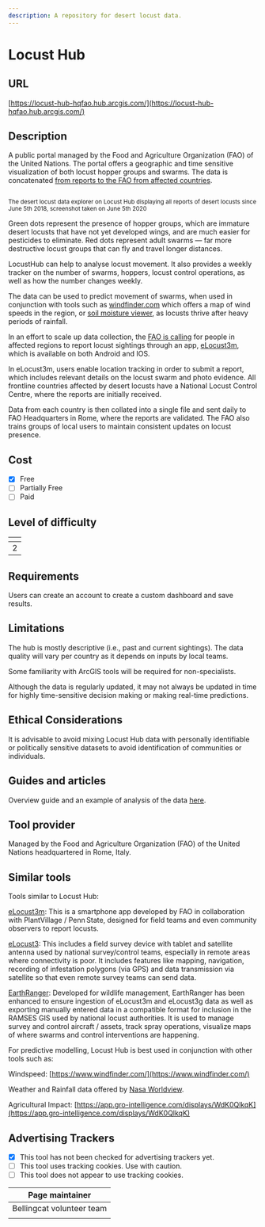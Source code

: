 ```yaml
---
description: A repository for desert locust data.
---
```


# Locust Hub

## URL

[https://locust-hub-hqfao.hub.arcgis.com/](https://locust-hub-hqfao.hub.arcgis.com/)

## Description

A public portal managed by the Food and Agriculture Organization (FAO) of the United Nations. The portal offers a geographic and time sensitive visualization of both locust hopper groups and swarms. The data is concatenated [from reports to the FAO from affected countries](https://www.bellingcat.com/resources/how-tos/2020/06/23/how-to-track-desert-locust-swarms/).

[<img src="https://www.bellingcat.com/app/uploads/2020/06/Locust-1.png" alt="" data-size="original">](https://www.bellingcat.com/app/uploads/2020/06/Locust-1.png)

<sub>The desert locust data explorer on Locust Hub displaying all reports of desert locusts since June 5th 2018, screenshot taken on June 5th 2020</sub>

Green dots represent the presence of hopper groups, which are immature desert locusts that have not yet developed wings, and are much easier for pesticides to eliminate. Red dots represent adult swarms — far more destructive locust groups that can fly and travel longer distances.

LocustHub can help to analyse locust movement. It also provides a weekly tracker on the number of swarms, hoppers, locust control operations, as well as how the number changes weekly.

The data can be used to predict movement of swarms, when used in conjunction with tools such as  [windfinder.com](https://www.windfinder.com/) which offers a map of wind speeds in the region, or [soil moisture viewer](https://locust-hub-hqfao.hub.arcgis.com/pages/lobelia-viewer), as locusts thrive after heavy periods of rainfall.

In an effort to scale up data collection, the [FAO is calling](https://twitter.com/FAOLocust/status/1258032596224749568) for people in affected regions to report locust sightings through an app, [eLocust3m](https://apps.apple.com/us/app/elocust3m/id1510684948?ls=1), which is available on both Android and IOS.

In eLocust3m, users enable location tracking in order to submit a report, which includes relevant details on the locust swarm and photo evidence. All frontline countries affected by desert locusts have a National Locust Control Centre, where the reports are initially received.

Data from each country is then collated into a single file and sent daily to FAO Headquarters in Rome, where the reports are validated. The FAO also trains groups of local users to maintain consistent updates on locust presence.

## Cost

* [x] Free
* [ ] Partially Free
* [ ] Paid

## Level of difficulty

<table><thead><tr><th data-type="rating" data-max="5"></th></tr></thead><tbody><tr><td>2</td></tr></tbody></table>

## Requirements

Users can create an account to create a custom dashboard and save results.

## Limitations

The hub is mostly descriptive (i.e., past and current sightings). The data quality will vary per country as it depends on inputs by local teams.&#x20;

Some familiarity with ArcGIS tools will be required for non-specialists.&#x20;

Although the data is regularly updated, it may not always be updated in time for highly time-sensitive decision making or making real-time predictions.

## Ethical Considerations

It is advisable to avoid mixing Locust Hub data with personally identifiable or politically sensitive datasets to avoid identification of communities or individuals.

## Guides and articles

Overview guide and an example of analysis of the data [here](https://www.bellingcat.com/resources/how-tos/2020/06/23/how-to-track-desert-locust-swarms/).

## Tool provider

Managed by the Food and Agriculture Organization (FAO) of the United Nations headquartered in Rome, Italy.

## Similar tools

Tools similar to Locust Hub:

[eLocust3m](https://apps.apple.com/th/app/fao-elocust3m/id1673483386): This is a smartphone app developed by FAO in collaboration with PlantVillage / Penn State, designed for field teams and even community observers to report locusts.

[eLocust3](https://www.fao.org/locust-watch/activities/dlis-home): This includes a field survey device with tablet and satellite antenna used by national survey/control teams, especially in remote areas where connectivity is poor. It includes features like mapping, navigation, recording of infestation polygons (via GPS) and data transmission via satellite so that even remote survey teams can send data.

[EarthRanger](https://www.earthranger.com/success-stories/fao): Developed for wildlife management, EarthRanger has been enhanced to ensure ingestion of eLocust3m and eLocust3g data as well as exporting manually entered data in a compatible format for inclusion in the RAMSES GIS used by national locust authorities. It is used to manage survey and control aircraft / assets, track spray operations, visualize maps of where swarms and control interventions are happening.

For predictive modelling, Locust Hub is best used in conjunction with other tools such as:

Windspeed: [https://www.windfinder.com/](https://www.windfinder.com/)

Weather and Rainfall data offered by [Nasa Worldview](https://bellingcat.gitbook.io/toolkit/more/all-tools/nasa-worldview).

Agricultural Impact: [https://app.gro-intelligence.com/displays/WdK0QlkqK](https://app.gro-intelligence.com/displays/WdK0QlkqK)

## Advertising Trackers

* [x] This tool has not been checked for advertising trackers yet.
* [ ] This tool uses tracking cookies. Use with caution.
* [ ] This tool does not appear to use tracking cookies.

| Page maintainer           |
| ------------------------- |
| Bellingcat volunteer team |
|                           |

